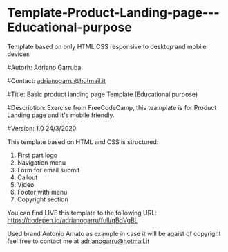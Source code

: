# Template-Product-Landing-page---Educational-purpose
Template based on only HTML CSS responsive to desktop and mobile devices

#Autorh: Adriano Garruba

#Contact: adrianogarru@hotmail.it

#Title: Basic product landing page Template (Educational purpose)

#Description: Exercise from FreeCodeCamp, this teamplate is for Product Landing page and it's mobile friendly.

#Version: 1.0 24/3/2020

This template based on HTML and CSS is structured:
1) First part logo
2) Navigation menu
3) Form for email submit
4) Callout
5) Video
6) Footer with menu
7) Copyright section

You can find LIVE this template to the following URL: https://codepen.io/adrianogarru/full/qBdVgBL

Used brand Antonio Amato as example in case it will be agaist of copyright feel free to contact me at adrianogarru@hotmail.it

